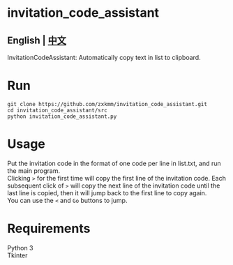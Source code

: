 # invitation_code_assistant  
## English | [中文](https://github.com/zxkmm/invitation_code_assistant/blob/main/README.md)

InvitationCodeAssistant: Automatically copy text in list to clipboard.

# Run  

```
git clone https://github.com/zxkmm/invitation_code_assistant.git
cd invitation_code_assistant/src
python invitation_code_assistant.py
```

# Usage

Put the invitation code in the format of one code per line in list.txt, and run the main program.  
Clicking ``>`` for the first time will copy the first line of the invitation code. Each subsequent click of ``>`` will copy the next line of the invitation code until the last line is copied, then it will jump back to the first line to copy again.  
You can use the ``<`` and ``Go`` buttons to jump.  
# Requirements

Python 3    
Tkinter  


